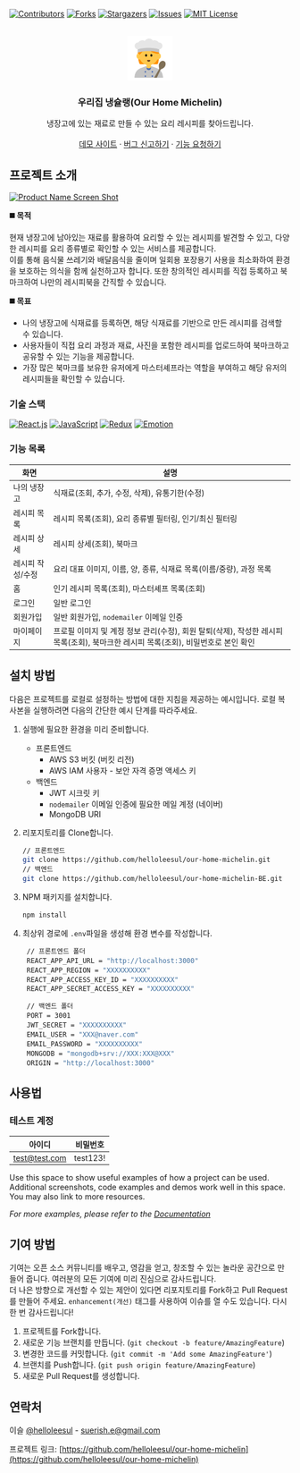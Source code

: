<!-- PROJECT SHIELDS -->
<!--
*** I'm using markdown "reference style" links for readability.
*** Reference links are enclosed in brackets [ ] instead of parentheses ( ).
*** See the bottom of this document for the declaration of the reference variables
*** for contributors-url, forks-url, etc. This is an optional, concise syntax you may use.
*** https://www.markdownguide.org/basic-syntax/#reference-style-links
-->
[![Contributors][contributors-shield]][contributors-url]
[![Forks][forks-shield]][forks-url]
[![Stargazers][stars-shield]][stars-url]
[![Issues][issues-shield]][issues-url]
[![MIT License][license-shield]][license-url]

<!-- PROJECT LOGO -->
<br />
<div align="center">
  <a href="https://github.com/helloleesul/our-home-michelin">
    <img src="https://github.com/helloleesul/our-home-michelin/blob/main/public/android-chrome-512x512.png" alt="Logo" width="80" height="80">
  </a>

  <h3 align="center">우리집 냉슐랭(Our Home Michelin)</h3>

  <p align="center">
    냉장고에 있는 재료로 만들 수 있는 요리 레시피를 찾아드립니다.
    <br />
    <br />
    <a href="https://web-our-home-michelin-client-dc9c2nlsyjdgqj.sel5.cloudtype.app">데모 사이트</a>
    ·
    <a href="https://github.com/helloleesul/our-home-michelin/issues">버그 신고하기</a>
    ·
    <a href="https://github.com/helloleesul/our-home-michelin/issues">기능 요청하기</a>
  </p>
</div>

<!-- ABOUT THE PROJECT -->
## 프로젝트 소개

[![Product Name Screen Shot][product-screenshot]](https://web-our-home-michelin-client-dc9c2nlsyjdgqj.sel5.cloudtype.app)

**◼️ 목적**

현재 냉장고에 남아있는 재료를 활용하여 요리할 수 있는 레시피를 발견할 수 있고, 다양한 레시피를 요리 종류별로 확인할 수 있는 서비스를 제공합니다.   
이를 통해 음식물 쓰레기와 배달음식을 줄이며 일회용 포장용기 사용을 최소화하여 환경을 보호하는 의식을 함께 실천하고자 합니다. 또한 창의적인 레시피를 직접 등록하고 북마크하여 나만의 레시피북을 간직할 수 있습니다.

**◼️ 목표**

- 나의 냉장고에 식재료를 등록하면, 해당 식재료를 기반으로 만든 레시피를 검색할 수 있습니다.
- 사용자들이 직접 요리 과정과 재료, 사진을 포함한 레시피를 업로드하여 북마크하고 공유할 수 있는 기능을 제공합니다.
- 가장 많은 북마크를 보유한 유저에게 마스터셰프라는 역할을 부여하고 해당 유저의 레시피들을 확인할 수 있습니다.



### 기술 스택

[![React.js]][React-url] [![JavaScript]][JavaScript-url] [![Redux]][Redux-url] [![Emotion]][Emotion-url]

### 기능 목록
| 화면 | 설명 |
| --- | --- |
| 나의 냉장고 | 식재료(조회, 추가, 수정, 삭제), 유통기한(수정) |
| 레시피 목록 | 레시피 목록(조회), 요리 종류별 필터링, 인기/최신 필터링 |
| 레시피 상세 | 레시피 상세(조회), 북마크 |
| 레시피 작성/수정 | 요리 대표 이미지, 이름, 양, 종류, 식재료 목록(이름/중량), 과정 목록 |
| 홈 | 인기 레시피 목록(조회), 마스터셰프 목록(조회) |
| 로그인 | 일반 로그인 |
| 회원가입 | 일반 회원가입, `nodemailer` 이메일 인증 |
| 마이페이지 | 프로필 이미지 및 계정 정보 관리(수정), 회원 탈퇴(삭제), 작성한 레시피 목록(조회), 북마크한 레시피 목록(조회), 비밀번호로 본인 확인 |

<!-- GETTING STARTED -->
## 설치 방법
다음은 프로젝트를 로컬로 설정하는 방법에 대한 지침을 제공하는 예시입니다. 로컬 복사본을 실행하려면 다음의 간단한 예시 단계를 따라주세요.    

1. 실행에 필요한 환경을 미리 준비합니다.   
    - 프론트엔드
      - AWS S3 버킷 (버킷 리전)
      - AWS IAM 사용자 - 보안 자격 증명 액세스 키
    - 백엔드
      - JWT 시크릿 키
      - `nodemailer` 이메일 인증에 필요한 메일 계정 (네이버)
      - MongoDB URI
2. 리포지토리를 Clone합니다.
   ```sh
   // 프론트엔드
   git clone https://github.com/helloleesul/our-home-michelin.git
   // 백엔드
   git clone https://github.com/helloleesul/our-home-michelin-BE.git
   ```
3. NPM 패키지를 설치합니다.
   ```sh
   npm install
   ```
4. 최상위 경로에 `.env`파일을 생성해 환경 변수를 작성합니다.
   ```sh
    // 프론트엔드 폴더
    REACT_APP_API_URL = "http://localhost:3000"
    REACT_APP_REGION = "XXXXXXXXXX"
    REACT_APP_ACCESS_KEY_ID = "XXXXXXXXXX"
    REACT_APP_SECRET_ACCESS_KEY = "XXXXXXXXXX"
   ```

   ```sh
    // 백엔드 폴더
    PORT = 3001  
    JWT_SECRET = "XXXXXXXXXX"
    EMAIL_USER = "XXX@naver.com"
    EMAIL_PASSWORD = "XXXXXXXXXX"
    MONGODB = "mongodb+srv://XXX:XXX@XXX"
    ORIGIN = "http://localhost:3000"
   ```






<!-- USAGE EXAMPLES -->
## 사용법

### 테스트 계정
| 아이디 | 비밀번호 |
| --- | --- |
| test@test.com | test123! |

Use this space to show useful examples of how a project can be used. Additional screenshots, code examples and demos work well in this space. You may also link to more resources.

_For more examples, please refer to the [Documentation](https://example.com)_





<!-- CONTRIBUTING -->
## 기여 방법

기여는 오픈 소스 커뮤니티를 배우고, 영감을 얻고, 창조할 수 있는 놀라운 공간으로 만들어 줍니다. 여러분의 모든 기여에 미리 진심으로 감사드립니다.   
더 나은 방향으로 개선할 수 있는 제안이 있다면 리포지토리를 Fork하고 Pull Request를 만들어 주세요. `enhancement(개선)` 태그를 사용하여 이슈를 열 수도 있습니다. 다시 한 번 감사드립니다!

1. 프로젝트를 Fork합니다.
2. 새로운 기능 브랜치를 만듭니다. (`git checkout -b feature/AmazingFeature`)
3. 변경한 코드를 커밋합니다. (`git commit -m 'Add some AmazingFeature'`)
4. 브랜치를 Push합니다. (`git push origin feature/AmazingFeature`)
5. 새로운 Pull Request를 생성합니다.




<!-- CONTACT -->
## 연락처

이슬 [@helloleesul](https://github.com/helloleesul) - suerish.e@gmail.com

프로젝트 링크: [https://github.com/helloleesul/our-home-michelin](https://github.com/helloleesul/our-home-michelin)





<!-- MARKDOWN LINKS & IMAGES -->
<!-- https://www.markdownguide.org/basic-syntax/#reference-style-links -->
[contributors-shield]: https://img.shields.io/github/contributors/helloleesul/our-home-michelin.svg?style=for-the-badge
[contributors-url]: https://github.com/helloleesul/our-home-michelin/graphs/contributors
[forks-shield]: https://img.shields.io/github/forks/helloleesul/our-home-michelin.svg?style=for-the-badge
[forks-url]: https://github.com/helloleesul/our-home-michelin/network/members
[stars-shield]: https://img.shields.io/github/stars/helloleesul/our-home-michelin.svg?style=for-the-badge
[stars-url]: https://github.com/helloleesul/our-home-michelin/stargazers
[issues-shield]: https://img.shields.io/github/issues/helloleesul/our-home-michelin.svg?style=for-the-badge
[issues-url]: https://github.com/helloleesul/our-home-michelin/issues
[license-shield]: https://img.shields.io/github/license/helloleesul/our-home-michelin.svg?style=for-the-badge
[license-url]: https://github.com/helloleesul/our-home-michelin/blob/main/LICENSE.txt

[product-screenshot]: https://imgur.com/NDMSjlw.png

[React.js]: https://img.shields.io/badge/React.js-61DAFB?style=for-the-badge&logo=react&logoColor=20232A
[React-url]: https://reactjs.org/
[JavaScript]: https://img.shields.io/badge/JavaScript-F7DF1E?style=for-the-badge&logo=JavaScript&logoColor=20232A
[JavaScript-url]: https://developer.mozilla.org/ko/docs/Web/JavaScript
[Emotion]: https://img.shields.io/badge/emotion-C43BAD?style=for-the-badge&logo=emotion&logoColor=white
[Emotion-url]: https://emotion.sh/docs/introduction
[Redux]: https://img.shields.io/badge/redux%20toolkit-764ABC?style=for-the-badge&logo=redux&logoColor=white
[Redux-url]: https://redux-toolkit.js.org/
